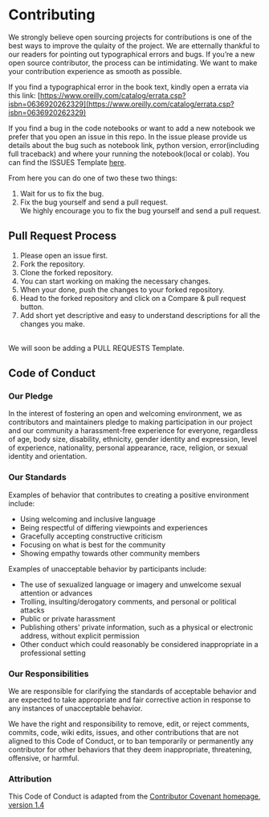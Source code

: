 # Contributing

We strongly believe open sourcing projects for contributions is one of the best ways to improve the qulaity of the project. We are etternally thankful to our readers for pointing out typographical errors and bugs. If you’re a new open source contributor, the process can be intimidating. We want to make your contribution experience as smooth as possible.<br>

If you find a typographical error in the book text, kindly open a errata via this link:
[https://www.oreilly.com/catalog/errata.csp?isbn=0636920262329](https://www.oreilly.com/catalog/errata.csp?isbn=0636920262329)

If you find a bug in the code notebooks or want to add a new notebook we prefer that you open an issue in this repo. In the issue please provide us details about the bug such as notebook link, python version, error(including full traceback) and where your running the notebook(local or colab). You can find the ISSUES Template [here](https://github.com/practical-nlp/practical-nlp/tree/master/.github/ISSUE_TEMPLATE).
<br>

From here you can do one of two these two things:
1. Wait for us to fix the bug.
2. Fix the bug yourself and send a pull request.<br>
We highly encourage you to fix the bug yourself and send a pull request.

## Pull Request Process

1. Please open an issue first.
2. Fork the repository.
3. Clone the forked repository.
4. You can start working on making the necessary changes.
5. When your done, push the changes to your forked repository.
6. Head to the forked repository and click on a Compare & pull request button.
5. Add short yet descriptive and easy to understand descriptions for all the changes you make.
<br>
We will soon be adding a PULL REQUESTS Template.<br>

## Code of Conduct

### Our Pledge

In the interest of fostering an open and welcoming environment, we as
contributors and maintainers pledge to making participation in our project and
our community a harassment-free experience for everyone, regardless of age, body
size, disability, ethnicity, gender identity and expression, level of experience,
nationality, personal appearance, race, religion, or sexual identity and
orientation.

### Our Standards

Examples of behavior that contributes to creating a positive environment
include:

* Using welcoming and inclusive language
* Being respectful of differing viewpoints and experiences
* Gracefully accepting constructive criticism
* Focusing on what is best for the community
* Showing empathy towards other community members

Examples of unacceptable behavior by participants include:

* The use of sexualized language or imagery and unwelcome sexual attention or
advances
* Trolling, insulting/derogatory comments, and personal or political attacks
* Public or private harassment
* Publishing others' private information, such as a physical or electronic
  address, without explicit permission
* Other conduct which could reasonably be considered inappropriate in a
  professional setting

### Our Responsibilities

We are responsible for clarifying the standards of acceptable
behavior and are expected to take appropriate and fair corrective action in
response to any instances of unacceptable behavior.

We have the right and responsibility to remove, edit, or
reject comments, commits, code, wiki edits, issues, and other contributions
that are not aligned to this Code of Conduct, or to ban temporarily or
permanently any contributor for other behaviors that they deem inappropriate,
threatening, offensive, or harmful.


### Attribution

This Code of Conduct is adapted from the [Contributor Covenant homepage](http://contributor-covenant.org), [version 1.4](http://contributor-covenant.org/version/1/4/)
